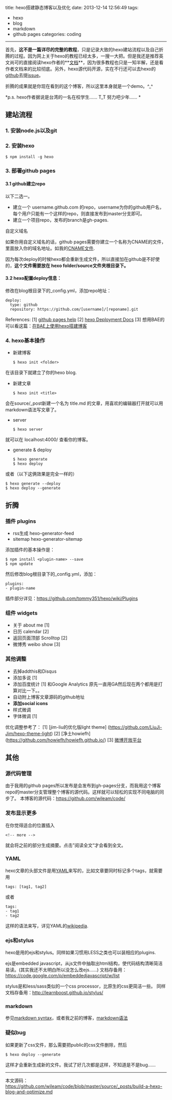 title: hexo搭建静态博客以及优化
date: 2013-12-14 12:56:49
tags:
- hexo
- blog
- markdown
- github pages
categories: coding
---

首先，**这不是一篇详尽的完整的教程**，只是记录大致的hexo建站流程以及自己折腾的过程。因为网上关于hexo的教程已经太多，一搜一大把。但是我还是推荐英文尚可的直接阅读hexo作者的**[文档](http://zespia.tw/hexo/docs/)**，因为很多教程也只是一知半解，还是看作者文档来的比较彻底。另外，hexo源代码开源，实在不行还可以去hexo的[github](https://github.com/tommy351/hexo)去提[issue](https://github.com/tommy351/hexo/issues)。

折腾的成果就是你现在看到的这个博客，所以这里本身就是一个demo。^_^

*p.s. hexo作者据说是台湾的一名在校学生…… T_T 努力吧少年…… *

建站流程
-----

### 1. 安装node.js以及git
<!-- more -->

### 2. 安装hexo

    $ npm install -g hexo

### 3. 部署github pages

#### 3.1 github建立repo
以下二选一。

- 建立一个 username.github.com 的repo，username为你的github用户名，每个用户只能有一个这样的repo，则直接发布到master分支即可。
- 建立一个项目repo，发布的branch是gh-pages.

自定义域名

如果你用自定义域名的话，github pages需要你建立一个名称为CNAME的文件，里面放入你的域名地址。如我的[CNAME文件](https://github.com/wileam/code/blob/gh-pages/CNAME).

因为每次deploy的时候hexo都会重新生成文件，所以直接加在github是不好使的，**这个文件需要放在 hexo folder/source文件夹根目录下。**

#### 3.2 hexo配置deploy信息：

修改在blog根目录下的_config.yml，添加repo地址：

    deploy:
      type: github
      repository: https://github.com/[username]/[reponame].git

References:
[1] [github pages help](https://help.github.com/categories/20/articles)
[2] [hexo Deployment Docs](http://zespia.tw/hexo/docs/deployment.html)
[3] 想用BAE的可以看这篇：[在BAE上使用hexo搭建博客](http://jimliu.net/2013/11/20/use-hexo-on-bae/)

### 4. hexo基本操作

- 新建博客

      $ hexo init <folder>

在该目录下就建立了你的hexo blog.

- 新建文章

      $ hexo init <title>

会在source/_post新建一个名为 title.md 的文章，用喜欢的编辑器打开就可以用markdown语法写文章了。
    
- server

      $ hexo server

就可以在 localhost:4000/ 查看你的博客。

- generate & deploy

      $ hexo generate
      $ hexo deploy

或者（以下这俩效果是完全一样的）

    $ hexo generate --deploy
    $ hexo deploy --generate


折腾
----

### 插件 plugins

- rss生成 hexo-generator-feed
- sitemap hexo-generator-sitemap

添加插件的基本操作是：

    $ npm install <plugin-name> --save
    $ npm update

然后修改blog根目录下的_config.yml，添加：

    plugins:
    - plugin-name

插件部分详见：https://github.com/tommy351/hexo/wiki/Plugins

### 组件 widgets

- 关于 about me [1]
- 日历 calendar [2]
- 返回页面顶部 Scrolltop [2]
- 微博秀 weibo show [3]

### 其他调整

- 去掉addthis和Disqus
- 添加多说 [1]
- 添加百度统计 [1] 和Google Analytics
原先一直用GA然后现在两个都用是打算对比一下。。
- 自动附上博客文章源码的github地址
- **添加social icons**
- 样式微调
- 字体微调 [1]

优化调整参考了：
[1] [jim-liu的优化版light theme] (https://github.com/LiuJi-Jim/hexo-theme-light)
[2] [净土howiefh] (https://github.com/howiefh/howiefh.github.io/)
[3] [微博开放平台](http://app.weibo.com/tool/weiboshow)

其他
-----
### 源代码管理

由于我用的github pages所以发布是会发布到gh-pages分支，而我用这个博客repo的master分支管理整个博客的源代码。这样就可以轻松的实现不同电脑的同步了。
本博客的源代码：https://github.com/wileam/code/

### 发布显示更多

在你觉得适合的位置插入

    <!-- more -->

就会将之前的部分生成摘要。点击”阅读全文“才会看到全文。

### YAML
hexo文章的头部文件是用[YAML](http://en.wikipedia.org/wiki/YAML)来写的，比如文章要同时标记多个tags，就需要用

    tags: [tag1, tag2]

或者

    tags:
    - tag1
    - tag2

这样的语法来写，详见YAML的[wikipedia](http://en.wikipedia.org/wiki/YAML).

### ejs和stylus

hexo是用的ejs和stylus。同样如果习惯用LESS之类也可以装相应的plugins.

ejs是embedded javascript，从js文件中抽取出html结构，使代码结构清晰简洁易读。(其实我还不太明白所以没怎么改ejs……)
文档存备用：https://code.google.com/p/embeddedjavascript/w/list

stylus是和less/sass类似的一个css processor，比原生的css更简洁一些。
同样文档存备用：http://learnboost.github.io/stylus/

### markdown

参见[markdown syntax](http://daringfireball.net/projects/markdown/syntax)，或者我之前的博客，[markdown语法](http://code.wileam.com/markdown-syntax/)

### 疑似bug

如果更新了css文件，那么需要把public的css文件删除，然后

    $ hexo deploy --generate

这样才会重新生成新的文件。我试了好几次都是这样，不知道是不是bug……

----
本文源码：https://github.com/wileam/code/blob/master/source/_posts/build-a-hexo-blog-and-optimize.md